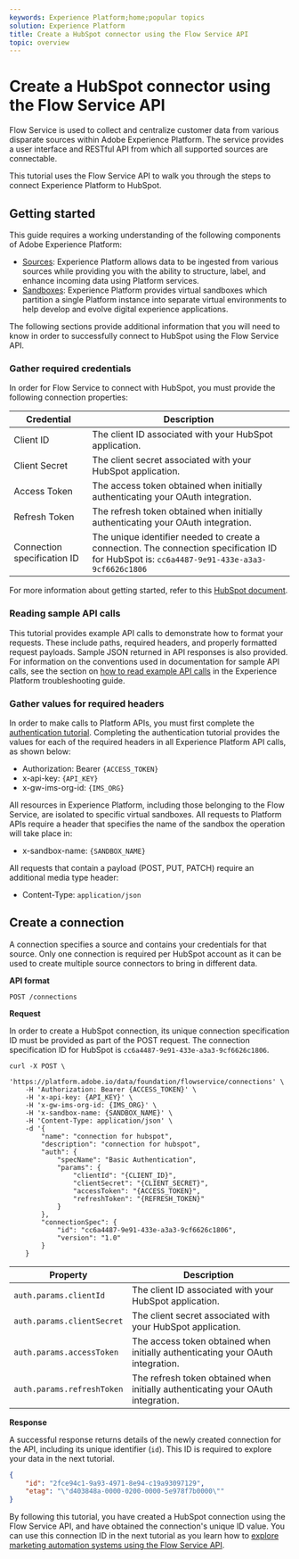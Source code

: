```yaml
---
keywords: Experience Platform;home;popular topics
solution: Experience Platform
title: Create a HubSpot connector using the Flow Service API
topic: overview
---
```


# Create a HubSpot connector using the Flow Service API

Flow Service is used to collect and centralize customer data from various disparate sources within Adobe Experience Platform. The service provides a user interface and RESTful API from which all supported sources are connectable.

This tutorial uses the Flow Service API to walk you through the steps to connect Experience Platform to HubSpot.

## Getting started

This guide requires a working understanding of the following components of Adobe Experience Platform:

*   [Sources](../../../../home.md): Experience Platform allows data to be ingested from various sources while providing you with the ability to structure, label, and enhance incoming data using Platform services.
*   [Sandboxes](../../../../../sandboxes/home.md): Experience Platform provides virtual sandboxes which partition a single Platform instance into separate virtual environments to help develop and evolve digital experience applications.

The following sections provide additional information that you will need to know in order to successfully connect to HubSpot using the Flow Service API.

### Gather required credentials

In order for Flow Service to connect with HubSpot, you must provide the following connection properties:

| Credential | Description |
| ---------- | ----------- |
| Client ID | The client ID associated with your HubSpot application. |
| Client Secret | The client secret associated with your HubSpot application. |
| Access Token | The access token obtained when initially authenticating your OAuth integration. |
| Refresh Token | The refresh token obtained when initially authenticating your OAuth integration. |
| Connection specification ID | The unique identifier needed to create a connection. The connection specification ID for HubSpot is: `cc6a4487-9e91-433e-a3a3-9cf6626c1806` |

For more information about getting started, refer to this [HubSpot document](https://developers.hubspot.com/docs/methods/oauth2/oauth2-overview).

### Reading sample API calls

This tutorial provides example API calls to demonstrate how to format your requests. These include paths, required headers, and properly formatted request payloads. Sample JSON returned in API responses is also provided. For information on the conventions used in documentation for sample API calls, see the section on [how to read example API calls](../../../../../landing/troubleshooting.md#how-do-i-format-an-api-request) in the Experience Platform troubleshooting guide.

### Gather values for required headers

In order to make calls to Platform APIs, you must first complete the [authentication tutorial](../../../../../tutorials/authentication.md). Completing the authentication tutorial provides the values for each of the required headers in all Experience Platform API calls, as shown below:

*   Authorization: Bearer `{ACCESS_TOKEN}`
*   x-api-key: `{API_KEY}`
*   x-gw-ims-org-id: `{IMS_ORG}`

All resources in Experience Platform, including those belonging to the Flow Service, are isolated to specific virtual sandboxes. All requests to Platform APIs require a header that specifies the name of the sandbox the operation will take place in:

*   x-sandbox-name: `{SANDBOX_NAME}`

All requests that contain a payload (POST, PUT, PATCH) require an additional media type header:

*   Content-Type: `application/json`

## Create a connection

A connection specifies a source and contains your credentials for that source. Only one connection is required per HubSpot account as it can be used to create multiple source connectors to bring in different data.

**API format**

```https
POST /connections
```

**Request**

In order to create a HubSpot connection, its unique connection specification ID must be provided as part of the POST request. The connection specification ID for HubSpot is `cc6a4487-9e91-433e-a3a3-9cf6626c1806`.

```shell
curl -X POST \
    'https://platform.adobe.io/data/foundation/flowservice/connections' \
    -H 'Authorization: Bearer {ACCESS_TOKEN}' \
    -H 'x-api-key: {API_KEY}' \
    -H 'x-gw-ims-org-id: {IMS_ORG}' \
    -H 'x-sandbox-name: {SANDBOX_NAME}' \
    -H 'Content-Type: application/json' \
    -d '{
        "name": "connection for hubspot",
        "description": "connection for hubspot",
        "auth": {
            "specName": "Basic Authentication",
            "params": {
                "clientId": "{CLIENT_ID}",
                "clientSecret": "{CLIENT_SECRET}",
                "accessToken": "{ACCESS_TOKEN}",
                "refreshToken": "{REFRESH_TOKEN}"
            }
        },
        "connectionSpec": {
            "id": "cc6a4487-9e91-433e-a3a3-9cf6626c1806",
            "version": "1.0"
        }
    }
```

| Property | Description |
| -------- | ----------- |
| `auth.params.clientId` | The client ID associated with your HubSpot application. |
| `auth.params.clientSecret` | The client secret associated with your HubSpot application. |
| `auth.params.accessToken` | The access token obtained when initially authenticating your OAuth integration. |
| `auth.params.refreshToken` | The refresh token obtained when initially authenticating your OAuth integration. |

**Response**

A successful response returns details of the newly created connection for the API, including its unique identifier (`id`). This ID is required to explore your data in the next tutorial.

```json
{
    "id": "2fce94c1-9a93-4971-8e94-c19a93097129",
    "etag": "\"d403848a-0000-0200-0000-5e978f7b0000\""
}
```

By following this tutorial, you have created a HubSpot connection using the Flow Service API, and have obtained the connection's unique ID value. You can use this connection ID in the next tutorial as you learn how to [explore marketing automation systems using the Flow Service API](../../explore/marketing-automation.md).